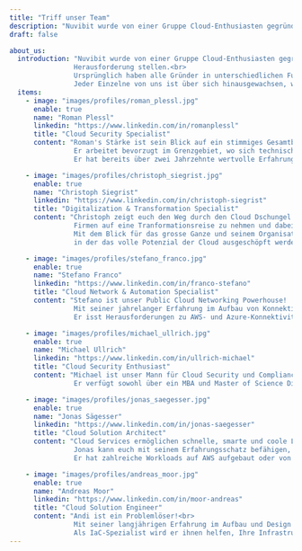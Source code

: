```yaml
---
title: "Triff unser Team"
description: "Nuvibit wurde von einer Gruppe Cloud-Enthusiasten gegründet, die sich gerne neuen Herausforderungen stellen."
draft: false

about_us:
  introduction: "Nuvibit wurde von einer Gruppe Cloud-Enthusiasten gegründet, die sich gerne neuen
                Herausforderung stellen.<br>
                Ursprünglich haben alle Gründer in unterschiedlichen Funktionen und Teams für dieselbe Firma gearbeitet. Gleich nach der Ankündigung der Cloud-Strategie des Unternehmens wurden wir mit dem Aufbau einer Cloud Foundation für AWS beauftragt. Wir haben unser Blut, unseren Schweiss und unsere Tränen in diese Cloud Foundation hineingesteckt und es geschafft, einen hervorragenden Reifegrad zu erreichen.<br>
                Jeder Einzelne von uns ist über sich hinausgewachsen, was letztlich zu der Idee führte, mit gleichgesinnten, motivierten Menschen ein Unternehmen zu gründen - die Nuvibit."
  items:
    - image: "images/profiles/roman_plessl.jpg"
      enable: true
      name: "Roman Plessl"
      linkedin: "https://www.linkedin.com/in/romanplessl"
      title: "Cloud Security Specialist"
      content: "Roman's Stärke ist sein Blick auf ein stimmiges Gesamtbild. Im Speziellen auch mit Fokus auf die Punkte, welche fehlen oder optimiert werden können.<br>
                Er arbeitet bevorzugt im Grenzgebiet, wo sich technische Architektur & Security als auch Menschen mit ihrer Unternehemskultur aufeinander treffen und sich vermischen.<br>
                Er hat bereits über zwei Jahrzehnte wertvolle Erfahrungen im Designen, Betreiben von Services, sowie im Beraten von Kunden sammeln können."

    - image: "images/profiles/christoph_siegrist.jpg"
      enable: true
      name: "Christoph Siegrist"
      linkedin: "https://www.linkedin.com/in/christoph-siegrist"
      title: "Digitalization & Transformation Specialist"
      content: "Christoph zeigt euch den Weg durch den Cloud Dschungel. Er hat langjährige Erfahrung darin
                Firmen auf eine Tranformationsreise zu nehmen und dabei DevOps Practices einzuführen.<br>
                Mit dem Blick für das grosse Ganze und seinem Organisationstalent schafft er eine Umgebung,
                in der das volle Potenzial der Cloud ausgeschöpft werden kann."

    - image: "images/profiles/stefano_franco.jpg"
      enable: true
      name: "Stefano Franco"
      linkedin: "https://www.linkedin.com/in/franco-stefano"
      title: "Cloud Network & Automation Specialist"
      content: "Stefano ist unser Public Cloud Networking Powerhouse!
                Mit seiner jahrelanger Erfahrung im Aufbau von Konnektivitätslösungen und seiner brennenden Leidenschaft für Automatisierung ist er weit mehr als ein klassischer Netzwerkspezialist.<br>
                Er isst Herausforderungen zu AWS- und Azure-Konnektivitäten zum Frühstück."

    - image: "images/profiles/michael_ullrich.jpg"
      enable: true
      name: "Michael Ullrich"
      linkedin: "https://www.linkedin.com/in/ullrich-michael"
      title: "Cloud Security Enthusiast"
      content: "Michael ist unser Mann für Cloud Security und Compliance und er bringt mehr als 25 Jahre Consulting Erfahrung mit.
                Er verfügt sowohl über ein MBA und Master of Science Diplom als auch über das AWS Solutions Architect Professional und AWS DevOps Engineer Professional Zertifikat."

    - image: "images/profiles/jonas_saegesser.jpg"
      enable: true
      name: "Jonas Sägesser"
      linkedin: "https://www.linkedin.com/in/jonas-saegesser"
      title: "Cloud Solution Architect"
      content: "Cloud Services ermöglichen schnelle, smarte und coole Lösungen.
                Jonas kann euch mit seinem Erfahrungsschatz befähigen, das volle Potential der Public Cloud Services zu nutzen.<br>
                Er hat zahlreiche Workloads auf AWS aufgebaut oder von On-Prem migriert. Mit seinem Engagement als Trainer begeisterte er auch andere Menschen für die Cloud."

    - image: "images/profiles/andreas_moor.jpg"
      enable: true
      name: "Andreas Moor"
      linkedin: "https://www.linkedin.com/in/moor-andreas"
      title: "Cloud Solution Engineer"
      content: "Andi ist ein Problemlöser!<br>
                Mit seiner langjährigen Erfahrung im Aufbau und Design von Lösungen in der Cloud, ist er der richtige Mann, um eure Projekte zum Laufen zu bringen.<br>
                Als IaC-Spezialist wird er ihnen helfen, Ihre Infrastruktur zu kodifizieren und Aufgaben zu automatisieren, an die Sie noch gar nicht gedacht haben."
---
```

<!--
# Mission
We are fully convinced that cloud services have the potential to tranform the digital world. We want everyone to be able to facilitate the options those services can offer in an easy, safe and fast way.
On the journey to the cloud there are lots of technical and organizational challenges to be handled. Our [Services]({{< ref "/services/" >}} "Services") will equip you with all the right tools and skills to master those challenges.
<br>
<br>

# Vision
We deliver the foundation that unlocks the full potential of public cloud services without having to compromise on compliance, security or manageability. We take away the burden of having to engineer and implement this foundation yourself.
<br>
<br>

# Values
<br>

## We use what we build
We can only provide competent support if we use our products and services ourselfs on a daily basis. If we cannot back something fully we won't recommend it to you.
<br>

## We strive for improvement and progression
Nobody is perfect. We strive for personal aswell as technical improvement and progression. Our services improve thanks to your feedback and our experiences every day.
<br>

## Scalability, security an stability is the core of our services
* An unsecure service does more harm than good.
* A service that does not scale cannot deliver the required performance or is too expensive.
* An unstable service weakens the trust and produces unnecessary cost.
<br> -->
